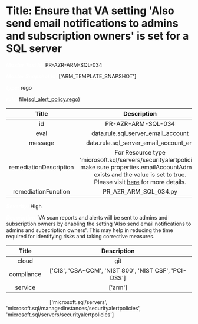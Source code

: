 



# Title: Ensure that VA setting 'Also send email notifications to admins and subscription owners' is set for a SQL server


***<font color="white">Master Test Id:</font>*** PR-AZR-ARM-SQL-034

***<font color="white">Master Snapshot Id:</font>*** ['ARM_TEMPLATE_SNAPSHOT']

***<font color="white">type:</font>*** rego

***<font color="white">rule:</font>*** file([sql_alert_policy.rego])  
  
  
  
  

|Title|Description|
| :---: | :---: |
|id|PR-AZR-ARM-SQL-034|
|eval|data.rule.sql_server_email_account|
|message|data.rule.sql_server_email_account_err|
|remediationDescription|For Resource type 'microsoft.sql/servers/securityalertpolicies' make sure properties.emailAccountAdmins exists and the value is set to true.<br>Please visit <a href='https://docs.microsoft.com/en-us/azure/templates/microsoft.sql/servers/securityalertpolicies' target='_blank'>here</a> for more details.|
|remediationFunction|PR_AZR_ARM_SQL_034.py|


***<font color="white">Severity:</font>*** High

***<font color="white">Description:</font>*** VA scan reports and alerts will be sent to admins and subscription owners by enabling the setting 'Also send email notifications to admins and subscription owners'. This may help in reducing the time required for identifying risks and taking corrective measures.  
  
  

|Title|Description|
| :---: | :---: |
|cloud|git|
|compliance|['CIS', 'CSA-CCM', 'NIST 800', 'NIST CSF', 'PCI-DSS']|
|service|['arm']|


***<font color="white">Resource Types:</font>*** ['microsoft.sql/servers', 'microsoft.sql/managedinstances/securityalertpolicies', 'microsoft.sql/servers/securityalertpolicies']


[sql_alert_policy.rego]: https://github.com/prancer-io/prancer-compliance-test/tree/master/azure/iac/sql_alert_policy.rego
